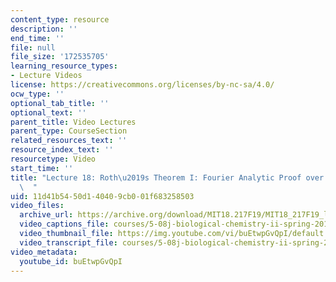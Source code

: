 ```yaml
---
content_type: resource
description: ''
end_time: ''
file: null
file_size: '172535705'
learning_resource_types:
- Lecture Videos
license: https://creativecommons.org/licenses/by-nc-sa/4.0/
ocw_type: ''
optional_tab_title: ''
optional_text: ''
parent_title: Video Lectures
parent_type: CourseSection
related_resources_text: ''
resource_index_text: ''
resourcetype: Video
start_time: ''
title: "Lecture 18: Roth\u2019s Theorem I: Fourier Analytic Proof over Finite Field\
  \  "
uid: 11d41b54-50d1-4040-9cb0-01f683258503
video_files:
  archive_url: https://archive.org/download/MIT18.217F19/MIT18_217F19_lec18_300k.mp4
  video_captions_file: courses/5-08j-biological-chemistry-ii-spring-2016/buEtwpGvQpI_captions.vtt
  video_thumbnail_file: https://img.youtube.com/vi/buEtwpGvQpI/default.jpg
  video_transcript_file: courses/5-08j-biological-chemistry-ii-spring-2016/buEtwpGvQpI_transcript.pdf
video_metadata:
  youtube_id: buEtwpGvQpI
---
```

